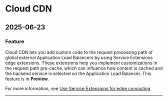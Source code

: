 # Cloud CDN

## 2025-06-23

### Feature

Cloud CDN lets you add custom code to the request processing path of global external Application Load Balancers by using Service Extensions edge extensions. These extensions help you implement customizations in the request path pre-cache, which can influence how content is cached and the backend service is selected on the Application Load Balancer. This feature is in **Preview**.

For more information, see [Use Service Extensions for edge computing](https://cloud.google.com/cdn/docs/integration-with-service-extensions).

---
